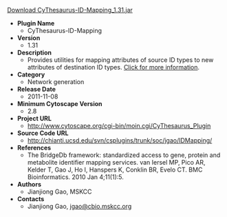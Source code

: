 <a href="CyThesaurus-ID-Mapping_1.31.jar">Download CyThesaurus-ID-Mapping_1.31.jar</a>

* __Plugin Name__
  * CyThesaurus-ID-Mapping
* __Version__
  * 1.31
* __Description__
  * Provides utilities for mapping attributes of source ID types to new attributes of destination ID types. <a href="http://www.cytoscape.org/cgi-bin/moin.cgi/CyThesaurus_Plugin">Click for more information</a>.
* __Category__
  * Network generation
* __Release Date__
  * 2011-11-08
* __Minimum Cytoscape Version__
  * 2.8
* __Project URL__
  * http://www.cytoscape.org/cgi-bin/moin.cgi/CyThesaurus_Plugin
* __Source Code URL__
  * http://chianti.ucsd.edu/svn/csplugins/trunk/soc/jgao/IDMapping/
* __References__
  * The BridgeDb framework: standardized access to gene, protein and metabolite identifier mapping services. van Iersel MP, Pico AR, Kelder T, Gao J, Ho I, Hanspers K, Conklin BR, Evelo CT. BMC Bioinformatics. 2010 Jan 4;11(1):5. 
* __Authors__
  * Jianjiong Gao, MSKCC
* __Contacts__
  * Jianjiong Gao, jgao@cbio.mskcc.org
